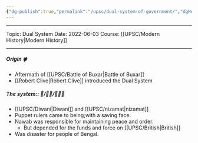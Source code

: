 ```yaml
---
{"dg-publish":true,"permalink":"/upsc/dual-system-of-government/","dgHomeLink":true,"dgPassFrontmatter":false}
---
```


----
Topic: Dual System
Date: 2022-06-03
Course: [[UPSC/Modern History|Modern History]] 

----
##### Origin 🍀
- Aftermath of [[UPSC/Battle of Buxar|Battle of Buxar]]
- [[Robert Clive|Robert Clive]] introduced the Dual System 


##### The system:: 💸/🚓🚨/👨🏼‍⚖️
- [[UPSC/Diwani|Diwani]] and [[UPSC/nizamat|nizamat]]
- Puppet rulers came to being;with a saving face. 
- Nawab was responsible for maintaining peace and order.
	- But depended for the funds and force on [[UPSC/British|British]]
- Was disaster for people of Bengal. 




